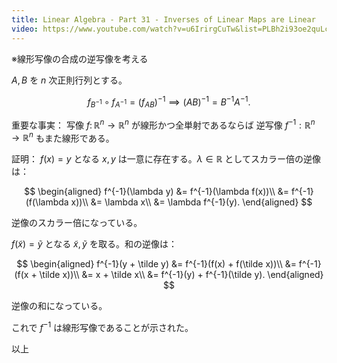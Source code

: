 ```yaml
---
title: Linear Algebra - Part 31 - Inverses of Linear Maps are Linear
video: https://www.youtube.com/watch?v=u6IrirgCuTw&list=PLBh2i93oe2quLc5zaxD0WHzQTGrXMwAI6&index=31
---
```


※線形写像の合成の逆写像を考える

$A, B$ を $n$ 次正則行列とする。

$$
f_{B^{-1}}\circ f_{A^{-1}} = (f_{AB})^{-1} \implies
(AB)^{-1} = B^{-1}A^{-1}.
$$

重要な事実：
写像 ${f \colon \mathbb R^n \longrightarrow \mathbb R^n}$ が線形かつ全単射であるならば
逆写像 ${f^{-1}:\mathbb R^n \longrightarrow \mathbb R^n}$ もまた線形である。

証明：
${f(x) = y}$ となる $x, y$ は一意に存在する。${\lambda \in \mathbb R}$ としてスカラー倍の逆像は：

$$
\begin{aligned}
    f^{-1}(\lambda y)
    &= f^{-1}(\lambda f(x))\\
    &= f^{-1}(f(\lambda x))\\
    &= \lambda x\\
    &= \lambda f^{-1}(y).
\end{aligned}
$$

逆像のスカラー倍になっている。

${f(\tilde x) = \tilde y}$ となる $\tilde x, \tilde y$ を取る。和の逆像は：

$$
\begin{aligned}
    f^{-1}(y + \tilde y)
    &= f^{-1}(f(x) + f(\tilde x))\\
    &= f^{-1}(f(x + \tilde x))\\
    &= x + \tilde x\\
    &= f^{-1}(y) + f^{-1}(\tilde y).
\end{aligned}
$$

逆像の和になっている。

これで $f^{-1}$ は線形写像であることが示された。

以上
